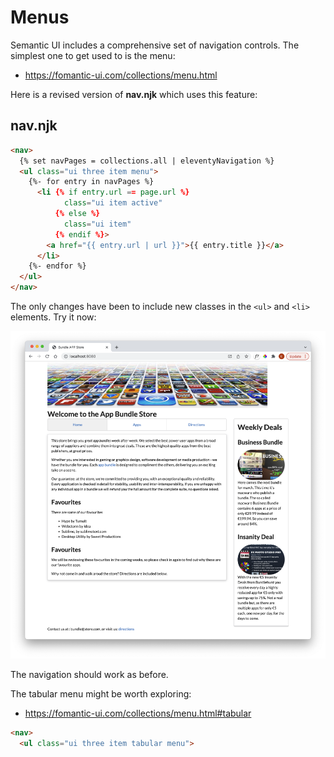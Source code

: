 # Menus

Semantic UI includes a comprehensive set of navigation controls. The simplest one to get used to is the menu:

- <https://fomantic-ui.com/collections/menu.html>

Here is a revised version of **nav.njk** which uses this feature:

## nav.njk

~~~html
<nav>
  {% set navPages = collections.all | eleventyNavigation %}
  <ul class="ui three item menu">
    {%- for entry in navPages %}
      <li {% if entry.url == page.url %} 
            class="ui item active" 
          {% else %}
            class="ui item" 
          {% endif %}>
        <a href="{{ entry.url | url }}">{{ entry.title }}</a>
      </li>
    {%- endfor %}
  </ul>
</nav>
~~~

The only changes have been to include new classes in the `<ul>` and `<li>` elements. Try it now:

![](img/12.png)

The navigation should work as before.

The tabular menu might be worth exploring:

- <https://fomantic-ui.com/collections/menu.html#tabular>

~~~html
<nav>
  <ul class="ui three item tabular menu">
~~~



